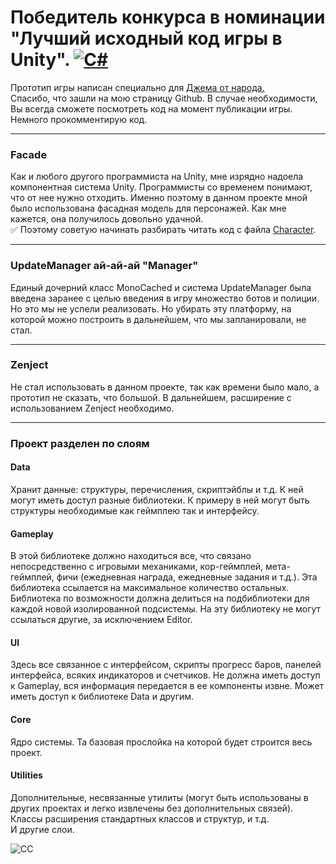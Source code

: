 # Победитель конкурса в номинации "Лучший исходный код игры в Unity". [![C#](https://img.shields.io/badge/Code%20Style-C%23-blueviolet)](https://github.com/dotnet/corefx/blob/master/Documentation/coding-guidelines/coding-style.md)
Прототип игры написан специально для [Джема от народа.](https://dtf.ru/s/superjam)  
Спасибо, что зашли на мою страницу Github. В случае необходимости, Вы всегда сможете посмотреть код на момент публикации игры.
Немного прокомментирую код. 
_______
### Facade
Как и любого другого программиста на Unity, мне изрядно надоела компонентная система Unity. Программисты со временем понимают, что от нее нужно отходить. Именно поэтому в данном проекте мной было использована фасадная модель для персонажей. Как мне кажется, она получилось довольно удачной.   
:white_check_mark: Поэтому советую начинать разбирать читать код с файла [Character](https://github.com/VasilevMaxim/PrisonAsIsolation/blob/main/Scripts/Gameplay/Characters/Character.cs).
________

### UpdateManager ай-ай-ай "Manager"
Единый дочерний класс MonoCached и система UpdateManager была введена заранее с целью введения в игру множество ботов и полиции. Но это мы не успели реализовать. Но убирать эту платформу, на которой можно построить в дальнейшем, что мы запланировали, не стал.
________
### Zenject    
Не стал использовать в данном проекте, так как времени было мало, а прототип не сказать, что большой. В дальнейшем, расширение с использованием Zenject необходимо.   
_________
### Проект разделен по слоям    
#### Data   
Хранит данные: структуры, перечисления, скриптэйблы и т.д. К ней могут иметь доступ разные библиотеки. К примеру в ней могут быть структуры необходимые как геймплею так и интерфейсу.   
#### Gameplay    
В этой библиотеке должно находиться все, что связано непосредственно с игровыми механиками, кор-геймплей, мета-геймплей, фичи (ежедневная награда, ежедневные задания и т.д.). Эта библиотека ссылается на максимальное количество остальных. Библиотека по возможности должна делиться на подбиблиотеки для каждой новой изолированной подсистемы. На эту библиотеку не могут ссылаться другие, за исключением Editor.    
#### UI    
Здесь все связанное с интерфейсом, скрипты прогресс баров, панелей интерфейса, всяких индикаторов и счетчиков. Не должна иметь доступ к Gameplay, вся информация передается в ее компоненты извне. Может иметь доступ к библиотеке Data и другим.    
#### Core    
Ядро системы. Та базовая прослойка на которой будет строится весь проект.    
#### Utilities   
Дополнительные, несвязанные утилиты (могут быть использованы в других проектах и легко извлечены без дополнительных связей). Классы расширения стандартных классов и структур, и т.д.   
И другие слои.



![CC](https://sun9-66.userapi.com/vsIo2fqiBaFhHYb8wVYD_h0NS8c2pkqbXbqo3A/s8uB6ESTQzw.jpg "CC")  
